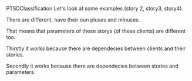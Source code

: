 PTSDClassification
Let's look at some examples (story 2, story3, story4).

There are different, have their oun pluses and minuses.

That means that parameters of these storys (of these clients) are different too.

Thirstly it works because there are dependecies between clients and their stories.

Secondly it works because there are dependecies between stories and parameters.
